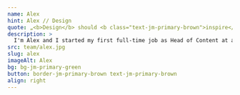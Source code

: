 ```yaml
---
name: Alex
hint: Alex // Design
quote: „<b>Design</b> should <b class="text-jm-primary-brown">inspire</b>, in Form und Function. That is always my <b class="text-jm-primary-brown">Aspiration</b> and my <b>Motivation</b>“
description: >
  I'm Alex and I started my first full-time job as Head of Content at a start-up in the education sector during my studies. In addition to a lot of practical experience, I was able to learn two things in particular: it is incredibly rewarding to create something new, and good solutions require not only creativity, but also methodology, determination and commitment. Through courses and studies, I specialised in UI/UX design and have now been active in this field for 5 years. At JOTT.MEDIA I use my experience and knowledge to develop user-friendly and innovative designs.
src: team/alex.jpg
slug: alex
imageAlt: Alex
bg: bg-jm-primary-green
button: border-jm-primary-brown text-jm-primary-brown
align: right
---
```

